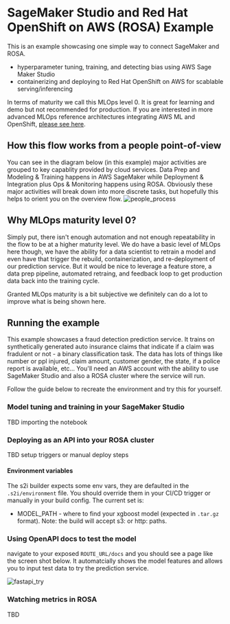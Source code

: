 # SageMaker Studio and Red Hat OpenShift on AWS (ROSA) Example
This is an example showcasing one simple way to connect SageMaker and ROSA.
- hyperparameter tuning, training, and detecting bias using AWS Sage Maker Studio
- containerizing and deploying to Red Hat OpenShift on AWS for scablable serving/inferencing

In terms of maturity we call this MLOps level 0. It is great for learning and demo but not recommended for production.
If you are interested in more advanced MLOps reference architectures integrating AWS ML and OpenShift, [please see here]().

## How this flow works from a people point-of-view
You can see in the diagram below (in this example) major activities are grouped to key capablity provided by cloud services. Data Prep and Modeling & Training happens in AWS SageMaker while Deployment & Integration plus Ops & Monitoring happens using ROSA. Obviously these major activities will break down into more discrete tasks, but hopefully this helps to orient you on the overview flow.
![people_process](https://github.com/dudash/openshiftexamples-sagemaker-train-xgboost-rosa/blob/main/.screens/people_process.png)


## Why MLOps maturity level 0?
Simply put, there isn't enough automation and not enough repeatability in the flow to be at a higher maturity level. We do have a basic level of MLOps here though, we have the ability for a data scientist to retrain a model and even have that trigger the rebuild, containerization, and re-deployment of our prediction service. But it would be nice to leverage a feature store, a data prep pipeline, automated retraing, and feedback loop to get production data back into the training cycle. 

Granted MLOps maturity is a bit subjective we definitely can do a lot to improve what is being shown here.

## Running the example
This example showcases a fraud detection prediction service. It trains on synthetically generated auto insurance claims that indicate if a claim was fradulent or not - a binary classification task. The data has lots of things like number or ppl injured, claim amount, customer gender, the state, if a police report is available, etc... You'll need an AWS account with the ability to use SageMaker Studio and also a ROSA cluster where the service will run.

Follow the guide below to recreate the environment and try this for yourself.

### Model tuning and training in your SageMaker Studio
TBD importing the notebook

### Deploying as an API into your ROSA cluster
TBD setup triggers or manual deploy steps

#### Environment variables
The s2i builder expects some env vars, they are defaulted in the `.s2i/environment` file. You should override them in your CI/CD trigger or manually in your build config. The current set is:
* MODEL_PATH - where to find your xgboost model (expected in `.tar.gz` format). Note: the build will accept s3: or http: paths.

### Using OpenAPI docs to test the model
navigate to your exposed `ROUTE_URL/docs` and you should see a page like the screen shot below. It automatcially shows the model features and allows you to input test data to try the prediction service.

![fastapi_try](https://github.com/dudash/openshiftexamples-sagemaker-train-xgboost-rosa/blob/main/.screens/fastapi_try.png)



### Watching metrics in ROSA
TBD
